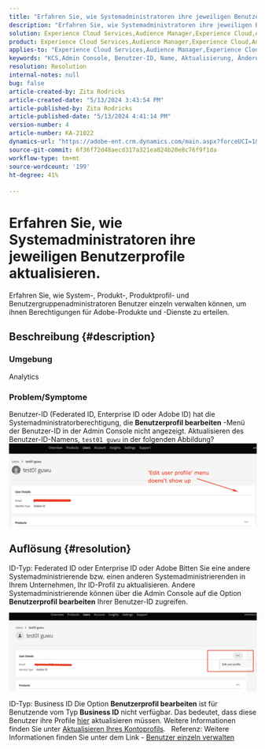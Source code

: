 ```yaml
---
title: "Erfahren Sie, wie Systemadministratoren ihre jeweiligen Benutzerprofile aktualisieren."
description: "Erfahren Sie, wie Systemadministratoren ihre jeweiligen Benutzerprofile aktualisieren."
solution: Experience Cloud Services,Audience Manager,Experience Cloud,Analytics,Target,Admin
product: Experience Cloud Services,Audience Manager,Experience Cloud,Analytics,Target,Admin
applies-to: "Experience Cloud Services,Audience Manager,Experience Cloud,Analytics,Target,Admin"
keywords: "KCS,Admin Console, Benutzer-ID, Name, Aktualisierung, Änderung, "
resolution: Resolution
internal-notes: null
bug: false
article-created-by: Zita Rodricks
article-created-date: "5/13/2024 3:43:54 PM"
article-published-by: Zita Rodricks
article-published-date: "5/13/2024 4:41:14 PM"
version-number: 4
article-number: KA-21022
dynamics-url: "https://adobe-ent.crm.dynamics.com/main.aspx?forceUCI=1&pagetype=entityrecord&etn=knowledgearticle&id=e6196c94-3f11-ef11-9f8a-6045bd03c412"
source-git-commit: 6f36f72d48aecd317a321ea824b20e8c76f9f1da
workflow-type: tm+mt
source-wordcount: '199'
ht-degree: 41%

---
```


# Erfahren Sie, wie Systemadministratoren ihre jeweiligen Benutzerprofile aktualisieren.


Erfahren Sie, wie System-, Produkt-, Produktprofil- und Benutzergruppenadministratoren Benutzer einzeln verwalten können, um ihnen Berechtigungen für Adobe-Produkte und -Dienste zu erteilen.

## Beschreibung {#description}


### <b>Umgebung</b>

Analytics

### Problem/Symptome

Benutzer-ID (Federated ID, Enterprise ID oder Adobe ID) hat die Systemadministratorberechtigung, die <b>Benutzerprofil bearbeiten</b> -Menü der Benutzer-ID in der Admin Console nicht angezeigt. Aktualisieren des Benutzer-ID-Namens, `test01 guwu` in der folgenden Abbildung? ![](assets/___ea196c94-3f11-ef11-9f8a-6045bd03c412___.png)


## Auflösung {#resolution}


ID-Typ: Federated ID oder Enterprise ID oder Adobe
Bitten Sie eine andere Systemadministrierende bzw. einen anderen Systemadministrierenden in Ihrem Unternehmen, Ihr ID-Profil zu aktualisieren. Andere Systemadministrierende können über die Admin Console auf die Option <b>Benutzerprofil bearbeiten</b> Ihrer Benutzer-ID zugreifen.

![](assets/5d528b6b-4667-ed11-9561-6045bd006e5a.png)

ID-Typ: Business ID
Die Option <b>Benutzerprofil bearbeiten</b> ist für Benutzende vom Typ <b>Business ID</b> nicht verfügbar. Das bedeutet, dass diese Benutzer ihre Profile [hier](https://account.adobe.com/profile) aktualisieren müssen. Weitere Informationen finden Sie unter [Aktualisieren Ihres Kontoprofils](https://helpx.adobe.com/de/manage-account/using/edit-adobe-account-personal-profile.html).
 
Referenz: Weitere Informationen finden Sie unter dem Link - [Benutzer einzeln verwalten](https://helpx.adobe.com/de/enterprise/using/manage-users-individually.html)
